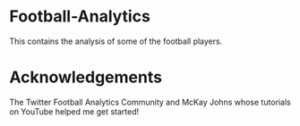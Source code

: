 # Football-Analytics

This contains the analysis of some of the football players.

# Acknowledgements

The Twitter Football Analytics Community and McKay Johns whose tutorials on YouTube helped me get started!

